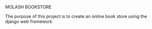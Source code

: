 MOLASH BOOKSTORE

The purpose of this project is to create an online book store using the django web framework
